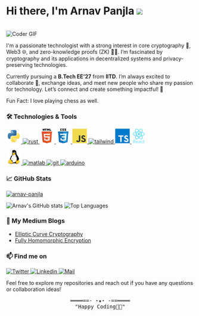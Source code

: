 # Hi there, I'm Arnav Panjla <img src="https://user-images.githubusercontent.com/42378118/110234147-e3259600-7f4e-11eb-95be-0c4047144dea.gif" width="30">
<br>
<img src="https://media.giphy.com/media/SWoSkN6DxTszqIKEqv/giphy.gif" alt="Coder GIF" width="350">
<br>

I'm a passionate technologist with a strong interest in core cryptography 🔐, Web3 🌐, and zero-knowledge proofs (ZK) 🕵️‍♂️. I’m fascinated by cryptography and its applications in decentralized systems and privacy-preserving technologies.

Currently pursuing a **B.Tech EE'27** from **IITD**. I’m always excited to collaborate 🤝, exchange ideas, and meet new people who share my passion for technology. Let’s connect and create something impactful! 🚀

Fun Fact: I love playing chess as well.

### 🛠️ Technologies & Tools
<p align="left"> 

<a href="https://www.python.org" target="_blank" rel="noreferrer"> <img src="https://raw.githubusercontent.com/devicons/devicon/master/icons/python/python-original.svg" alt="python" width="40" height="40"/> </a> 
<a href="https://www.rust-lang.org" target="_blank" rel="noreferrer"> <img src="https://kamoshi.org/static/slides/rust-introduction/rust.png" alt="rust" width="40" height="40"/> </a> 
<a href="https://www.w3.org/html/" target="_blank" rel="noreferrer"> <img src="https://raw.githubusercontent.com/devicons/devicon/master/icons/html5/html5-original-wordmark.svg" alt="html5" width="40" height="40"/> </a> 
<a href="https://www.w3schools.com/css/" target="_blank" rel="noreferrer"> <img src="https://raw.githubusercontent.com/devicons/devicon/master/icons/css3/css3-original-wordmark.svg" alt="css3" width="40" height="40"/> </a> 
<a href="https://developer.mozilla.org/en-US/docs/Web/JavaScript" target="_blank" rel="noreferrer"> <img src="https://raw.githubusercontent.com/devicons/devicon/master/icons/javascript/javascript-original.svg" alt="javascript" width="40" height="40"/> </a> 
<a href="https://tailwindcss.com/" target="_blank" rel="noreferrer"> <img src="https://www.vectorlogo.zone/logos/tailwindcss/tailwindcss-icon.svg" alt="tailwind" width="40" height="40"/> </a> 
<a href="https://www.typescriptlang.org/" target="_blank" rel="noreferrer"> <img src="https://raw.githubusercontent.com/devicons/devicon/master/icons/typescript/typescript-original.svg" alt="typescript" width="40" height="40"/> </a>
<a href="https://reactjs.org/" target="_blank" rel="noreferrer"> <img src="https://raw.githubusercontent.com/devicons/devicon/master/icons/react/react-original-wordmark.svg" alt="react" width="40" height="40"/> </a> 


<a href="https://www.linux.org/" target="_blank" rel="noreferrer"> <img src="https://raw.githubusercontent.com/devicons/devicon/master/icons/linux/linux-original.svg" alt="linux" width="40" height="40"/> </a> 
<a href="https://www.mathworks.com/" target="_blank" rel="noreferrer"> <img src="https://upload.wikimedia.org/wikipedia/commons/2/21/Matlab_Logo.png" alt="matlab" width="40" height="40"/> </a> 
<a href="https://git-scm.com/" target="_blank" rel="noreferrer"> <img src="https://www.vectorlogo.zone/logos/git-scm/git-scm-icon.svg" alt="git" width="40" height="40"/> </a> 
<a href="https://www.arduino.cc/" target="_blank" rel="noreferrer"> <img src="https://cdn.worldvectorlogo.com/logos/arduino-1.svg" alt="arduino" width="40" height="40"/> </a>
</p>


### 📈 GitHub Stats
<p align="left"> <a href="https://github.com/ryo-ma/github-profile-trophy"><img src="https://github-profile-trophy.vercel.app/?username=arnav-panjla" alt="arnav-panjla" /></a> </p>

![Arnav's GitHub stats](https://github-readme-stats.vercel.app/api?username=Arnav-panjla&show_icons=true&theme=radical) ![Top Languages](https://github-readme-stats.vercel.app/api/top-langs/?username=Arnav-panjla&layout=compact&theme=radical)

### 📝 My Medium Blogs
- [Elliptic Curve Cryptography](https://medium.com/@arnavpanjla/elliptic-curve-cryptography-d19a94229dfc)
- [Fully Homomorphic Encryption](https://medium.com/@arnavpanjla/fully-homomorphic-encryption-fhe-45c6d4eb705d)


### 📫 Find me on
  <!--  -->
  <a href="https://x.com/ArnavPanjla" target="_blank"><img alt="Twitter"
          src="https://img.shields.io/badge/-Twitter-1c9bef?style=flat-square&logo=Twitter&logoColor=white" width=80>
  </a>
  <a href="https://www.linkedin.com/in/arnav-panjla-a71309299/" target="_blank"><img alt="Linkedin"
          src="https://img.shields.io/badge/-Linkedin-0A66C2?style=flat-square&logo=Linkedin&logoColor=white" width=120>
  </a>
    <a href="mailto:connect.arnavpanjla@gmail.com" target="_blank"><img alt="Mail"
          src="https://img.shields.io/badge/-Mail-EA4335?style=flat-square&logo=Gmail&logoColor=white" width=80>
  </a>
</p>

Feel free to explore my repositories and reach out if you have any questions or collaboration ideas!

<!-- Footer -->
<samp>
    <p align="center">
        ════==- ⋆★⋆ -==════
        <br>
        "Happy Coding👨‍💻"
    </p>
</samp>
